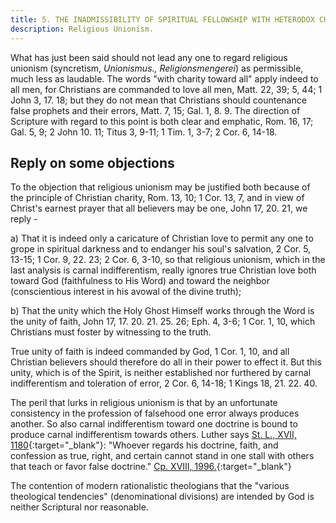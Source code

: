 ```yaml
---
title: 5. THE INADMISSIBILITY OF SPIRITUAL FELLOWSHIP WITH HETERODOX CHURCHES.
description: Religious Unionism.
---
```


What has just been said should not lead any one to regard religious unionism (syncretism, _Unionismus., Religionsmengerei_) as permissible, much less as laudable. The words "with charity toward all" apply indeed to all men, for Christians are commanded to love all men, Matt. 22, 39; 5, 44; 1 John 3, 17. 18; but they do not mean that Christians should countenance false prophets and their errors, Matt. 7, 15; Gal. 1, 8. 9. The direction of Scripture with regard to this point is both clear and emphatic, Rom. 16, 17; Gal. 5, 9; 2 John 10. 11; Titus 3, 9-11; 1 Tim. 1, 3-7; 2 Cor. 6, 14-18.

## Reply on some objections
To the objection that religious unionism may be justified both because of the principle of Christian charity, Rom. 13, 10; 1 Cor. 13, 7, and in view of Christ's earnest prayer that all believers may be one, John 17, 20. 21, we reply - 

a) That it is indeed only a caricature of Christian love to permit any one to grope in spiritual darkness and to endanger his soul's salvation, 2 Cor. 5, 13-15; 1 Cor. 9, 22. 23; 2 Cor. 6, 3-10, so that religious unionism, which in the last analysis is carnal indifferentism, really ignores true Christian love both toward God (faithfulness to His Word) and toward the neighbor (conscientious interest in his avowal of the divine truth);

b) That the unity which the Holy Ghost Himself works through the Word is the unity of faith, John 17, 17. 20. 21. 25. 26; Eph. 4, 3-6; 1 Cor. 1, 10, which Christians must foster by witnessing to the truth.

True unity of faith is indeed commanded by God, 1 Cor. 1, 10, and all Christian believers should therefore do all in their power to effect it. But this unity, which is of the Spirit, is neither established nor furthered by carnal indifferentism and toleration of error, 2 Cor. 6, 14-18; 1 Kings 18, 21. 22. 40.

The peril that lurks in religious unionism is that by an unfortunate consistency in the profession of falsehood one error always produces another. So also carnal indifferentism toward one doctrine is bound to produce carnal indifferentism towards others. Luther says [St. L., XVII, 1180](https://archive.org/details/st-l-17-deep-l-en/page/n615/mode/2up?view=theater){:target="_blank"}: "Whoever regards his doctrine, faith, and confession as true, right, and certain cannot stand in one stall with others that teach or favor false doctrine." [Cp. XVIII, 1996.](https://archive.org/details/st-l-18-deep-l-en/page/n1077/mode/2up){:target="_blank"}

The contention of modern rationalistic theologians that the "various theological tendencies" (denominational divisions) are intended by God is neither Scriptural nor reasonable.